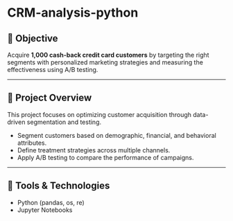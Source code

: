 # CRM-analysis-python

## 🎯 Objective
Acquire **1,000 cash-back credit card customers** by targeting the right segments with personalized marketing strategies and measuring the effectiveness using A/B testing.

---

## 🧠 Project Overview

This project focuses on optimizing customer acquisition through data-driven segmentation and testing.

- Segment customers based on demographic, financial, and behavioral attributes.
- Define treatment strategies across multiple channels.
- Apply A/B testing to compare the performance of campaigns.

---

## 🧪 Tools & Technologies
- Python (pandas, os, re)
- Jupyter Notebooks

